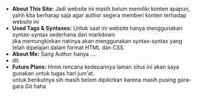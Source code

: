 * **About This Site:** Jadi website ini masih belum memiliki konten apapun, yahh kita berharap saja agar author segera memberi konten terhadap website ini
* **Used Tags & Syntaxes:** Untuk saat ini website hanya menggunakan syntax-syntax sederhana dari markdown  
jika memungkinkan natinya akan menggunakan syntax-syntax yang telah dipelajari dalam format HTML dan CSS
* **About Me:** Sang Author hanya ....
* dll.
* **Future Plans:** Hmm rencana kedepannya laman situs ini akan saya gunakan untuk tugas hari jum'at.  
untuk berikutnya sih masih belom dipikirkan karena masih pusing gara-gara Git haha